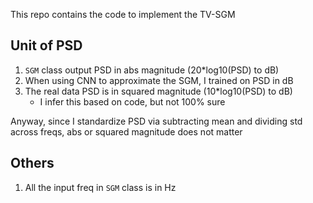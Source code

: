 This repo contains the code to implement the TV-SGM 




## Unit of PSD

1. `SGM` class output PSD in abs magnitude (20*log10(PSD) to dB)
2. When using CNN to approximate the SGM, I trained on PSD in dB
3. The real data PSD is in squared magnitude (10*log10(PSD) to dB)
    - I infer this based on code, but not 100% sure 

Anyway, since I standardize PSD via subtracting mean and dividing std across freqs, abs or squared magnitude does not matter

## Others
1. All the input freq in `SGM` class is in Hz
